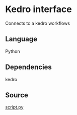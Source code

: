 # Kedro interface

Connects to a kedro workflows

## Language
Python

## Dependencies
kedro

## Source
[script.py](https://github.com/visokio/omniscope-custom-blocks/blob/master/Preparation/Interfaces/Kedro/script.py)
